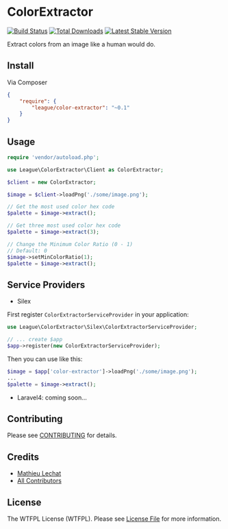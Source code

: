 ColorExtractor
==============

[![Build Status](https://travis-ci.org/php-loep/color-extractor.png?branch=master)](https://travis-ci.org/php-loep/color-extractor)
[![Total Downloads](https://poser.pugx.org/league/color-extractor/downloads.png)](https://packagist.org/packages/league/color-extractor)
[![Latest Stable Version](https://poser.pugx.org/league/color-extractor/v/stable.png)](https://packagist.org/packages/league/color-extractor)

Extract colors from an image like a human would do.

## Install

Via Composer

```json
{
    "require": {
        "league/color-extractor": "~0.1"
    }
}
```

## Usage

```php
require 'vendor/autoload.php';

use League\ColorExtractor\Client as ColorExtractor;

$client = new ColorExtractor;

$image = $client->loadPng('./some/image.png');

// Get the most used color hex code
$palette = $image->extract();

// Get three most used color hex code
$palette = $image->extract(3);

// Change the Minimum Color Ratio (0 - 1)
// Default: 0
$image->setMinColorRatio(1);
$palette = $image->extract();

```

## Service Providers

- Silex

First register `ColorExtractorServiceProvider` in your application:
```php
use League\ColorExtractor\Silex\ColorExtractorServiceProvider;

// ... create $app
$app->register(new ColorExtractorServiceProvider);
```

Then you can use like this:

```php
$image = $app['color-extractor']->loadPng('./some/image.png');
...
$palette = $image->extract();
```

- Laravel4: coming soon...


## Contributing

Please see [CONTRIBUTING](https://github.com/php-loep/color-extractor/blob/master/CONTRIBUTING.md) for details.


## Credits

- [Mathieu Lechat](https://github.com/MatTheCat)
- [All Contributors](https://github.com/php-loep/color-extractor/contributors)


## License

The WTFPL License (WTFPL). Please see [License File](https://github.com/php-loep/color-extractor/blob/master/LICENSE) for more information.